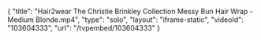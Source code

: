 {
    "title": "Hair2wear The Christie Brinkley Collection Messy Bun Hair Wrap - Medium Blonde.mp4",
    "type": "solo",
    "layout": "iframe-static",
    "videoId": "103604333",
    "url": "\/tvpembed\/103604333"
}